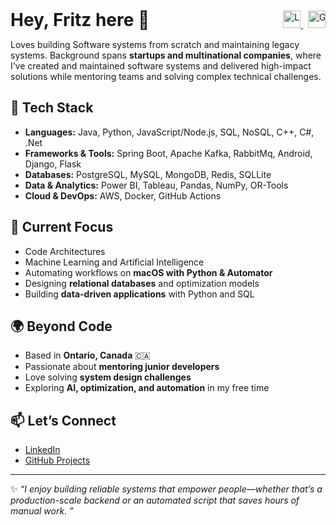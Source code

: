 <div style="display: flex; align-items: center; justify-content: space-between; max-width: 100%;">
  <div style="flex: 1;">
    <h1 style="margin: 0; padding: 0;">Hey, Fritz here 👋</h1>
  </div>
  <div style="text-align: right; white-space: nowrap; margin-left: 10px;">
    <a href="https://www.linkedin.com/in/hilfritzcamallere/" target="_blank">
      <img src="https://img.shields.io/badge/LinkedIn-blue?style=flat&logo=linkedin&logoColor=white" alt="LinkedIn" height="28">
    </a>&nbsp;
    <a href="https://github.com/hilfritz" target="_blank">
      <img src="https://img.shields.io/badge/GitHub-black?style=flat&logo=github&logoColor=white" alt="GitHub" height="28">
    </a>
  </div>
</div>

Loves building Software systems from scratch and maintaining legacy systems. Background spans <strong>startups and multinational companies</strong>, where I’ve created and maintained software systems and delivered high-impact solutions while mentoring teams and solving complex technical challenges.  

## 🔧 Tech Stack
- **Languages:** Java, Python, JavaScript/Node.js, SQL, NoSQL, C++, C#, .Net
- **Frameworks & Tools:** Spring Boot, Apache Kafka, RabbitMq, Android, Django, Flask
- **Databases:** PostgreSQL, MySQL, MongoDB, Redis, SQLLite  
- **Data & Analytics:** Power BI, Tableau, Pandas, NumPy, OR-Tools  
- **Cloud & DevOps:** AWS, Docker, GitHub Actions  

## 📌 Current Focus
- Code Architectures
- Machine Learning and Artificial Intelligence
- Automating workflows on **macOS with Python & Automator**  
- Designing **relational databases** and optimization models  
- Building **data-driven applications** with Python and SQL  

## 🌍 Beyond Code
- Based in **Ontario, Canada** 🇨🇦  
- Passionate about **mentoring junior developers**  
- Love solving **system design challenges**  
- Exploring **AI, optimization, and automation** in my free time  

## 📫 Let’s Connect
- [LinkedIn](https://www.linkedin.com/in/hilfritzcamallere/)  
- [GitHub Projects](https://github.com/hilfritz)  

---

✨ _“I enjoy building reliable systems that empower people—whether that’s a production-scale backend or an automated script that saves hours of manual work. ”_  
